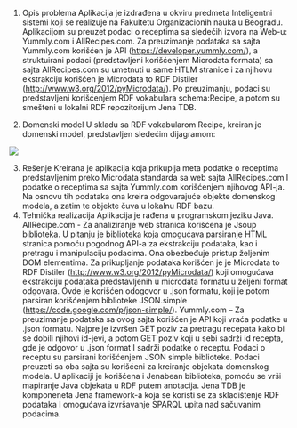 1. Opis problema
Aplikacija je izdrađena u okviru predmeta Inteligentni sistemi koji se realizuje na Fakultetu Organizacionih nauka u Beogradu. Aplikacijom su preuzet podaci o receptima sa sledećih izvora na Web-u: Yummly.com i AllRecipes.com. Za preuzimanje podataka sa sajta Yummly.com korišćen je API (https://developer.yummly.com/), a struktuirani podaci (predstavljeni korišćenjem Microdata formata) sa sajta AllRecipes.com su umetnuti u same HTLM stranice i za njihovu ekstrakciju korišćen je Microdata to RDF Distiler (http://www.w3.org/2012/pyMicrodata/). Po preuzimanju, podaci su predstavljeni korišćenjem RDF vokabulara schema:Recipe, a potom su smešteni u lokalni RDF repozitorijum Jena TDB.	      

2. Domenski model
U skladu sa RDF vokabularom Recipe, kreiran je domenski model, predstavljen sledećim dijagramom:

<img src="https://github.com/jelicatus/InteligetniPretraga/blob/master/domenskiModelIntFinalni.png" />

3. Rešenje
Kreirana je aplikacija koja prikuplja meta podatke o receptima predstavljenim preko Microdata standarda sa web sajta AllRecipes.com I podatke o receptima sa sajta Yummly.com korišćenjem njihovog API-ja. Na osnovu tih podataka ona kreira odgovarajuće objekte domenskog modela, a zatim te objekte čuva u lokalnu RDF bazu. 
4. Tehnička realizacija
Aplikacija je rađena u programskom jeziku Java.
AllRecipe.com - Za analiziranje web stranica korišćena je Jsoup biblioteka. U pitanju je biblioteka koja omogućava parsiranje HTML stranica pomoću pogodnog API-a za ekstrakciju podataka, kao i pretragu i manipulaciju podacima. Ona obezbeđuje pristup željenim DOM elementima. Za prikupljanje podataka korišćen je je Microdata to RDF Distiler (http://www.w3.org/2012/pyMicrodata/) koji omogućava ekstrakciju podataka predstavljenih u microdata formatu u željeni format odgovara. Ovde je korišćen odogovor u .json formatu, koji je potom parsiran korišćenjem biblioteke JSON.simple (https://code.google.com/p/json-simple/). 
Yummly.com – Za preuzimanje podataka sa ovog sajta korišćen je API koji vraća podatke u .json formatu. Najpre je izvršen GET poziv za pretragu recepata kako bi se dobili njihovi id-jevi, a potom GET poziv koji u sebi sadrži id recepta, gde je odgovor u .json format I sadrži podatke o receptu. Podaci o receptu su parsirani korišćenjem JSON simple biblioteke.
Podaci preuzeti sa oba sajta su korišćeni za kreiranje objekata domenskog modela.
U aplikaciji je korišćena i Jenabean biblioteka, pomoću se vrši mapiranje Java objekata u RDF putem anotacija. Jena TDB je komponeneta Jena framework-a koja se koristi se za skladištenje  RDF podataka I omogućava izvršavanje SPARQL upita nad sačuvanim podacima.
